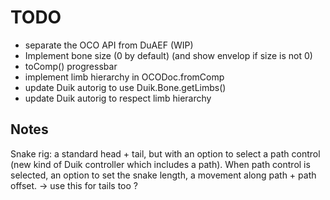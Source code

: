 # TODO

- separate the OCO API from DuAEF (WIP)
- Implement bone size (0 by default) (and show envelop if size is not 0)
- toComp() progressbar
- implement limb hierarchy in OCODoc.fromComp
- update Duik autorig to use Duik.Bone.getLimbs()
- update Duik autorig to respect limb hierarchy

## Notes

Snake rig: a standard head + tail, but with an option to select a path control (new kind of Duik controller which includes a path). When path control is selected, an option to set the snake length, a movement along path + path offset.
-> use this for tails too ?
